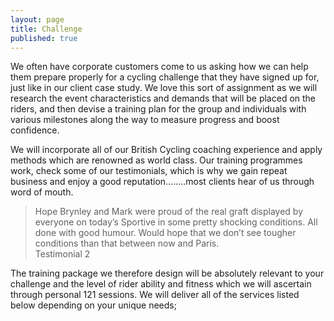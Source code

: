```yaml
---
layout: page
title: Challenge
published: true
---
```


We often have corporate customers come to us asking how we can help them prepare properly for a cycling challenge that they have signed up for, just like in our client case study. We love this sort of assignment as we will research the event characteristics and demands that will be placed on the riders, and then devise a training plan for the group and individuals with various milestones along the way to measure progress and boost confidence.

We will incorporate all of our British Cycling coaching experience and apply methods which are renowned as world class. Our training programmes work, check some of our testimonials, which is why we gain repeat business and enjoy a good reputation……..most clients hear of us through word of mouth.

<blockquote>
Hope Brynley and Mark were proud of the real graft displayed by everyone on today’s Sportive in some pretty shocking conditions. All done with good humour. Would hope that we don’t see tougher conditions than that between now and Paris.
<footer>Testimonial 2</footer>
</blockquote>

The training package we therefore design will be absolutely relevant to your challenge and the level of rider ability and fitness which we will ascertain through personal 121 sessions. We will deliver all of the services listed below depending on your unique needs;